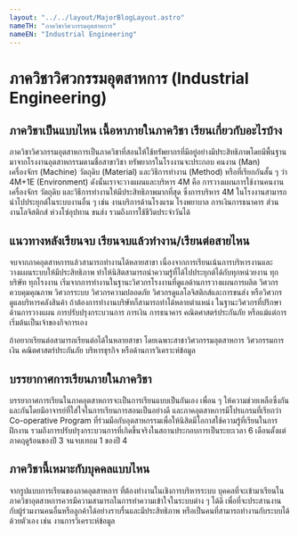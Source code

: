 ```yaml
---
layout: "../../layout/MajorBlogLayout.astro"
nameTH: "ภาควิชาวิศวกรรมอุตสาหการ"
nameEN: "Industrial Engineering"
---
```



# ภาควิชาวิศวกรรมอุตสาหการ (Industrial Engineering)
## ภาควิชาเป็นแบบไหน เนื้อหาภายในภาควิชา เรียนเกี่ยวกับอะไรบ้าง
ภาควิชาวิศวกรรมอุตสาหการเป็นภาควิชาที่สอนให้ใช้ทรัพยากรที่มีอยู่อย่างมีประสิทธิภาพโดยมีพื้นฐานมาจากโรงงานอุตสาหกรรมตามชื่อสาขาวิชา ทรัพยากรในโรงงานจะประกอบ คนงาน (Man) เครื่องจักร (Machine) วัตถุดิบ (Material) และวิธีการทำงาน (Method) หรือที่เรียกกันสั้น ๆ ว่า 4M+1E (Environment) ดังนั้นเราจะวางแผนและบริหาร 4M คือ การวางแผนการใช้งานคนงาน เครื่องจักร วัตถุดิบ และวิธีการทำงานให้มีประสิทธิภาพมากที่สุด ซึ่งการบริหาร 4M ในโรงงานสามารถนำไปประยุกต์ในระบบงานอื่น ๆ เช่น งานบริการด้านโรงแรม โรงพยาบาล การเงินการธนาคาร ส่วนงานโลจิสติกส์ ห่วงโซ่อุปทาน ขนส่ง รวมถึงการใช้ชีวิตประจำวันได้


## แนวทางหลังเรียนจบ เรียนจบแล้วทำงาน/เรียนต่อสายไหน
จบจากภาคอุตสาหการแล้วสามารถทำงานได้หลายสาขา เนื่องจากการเรียนเน้นการบริหารงานและวางแผนระบบให้มีประสิทธิภาพ ทำให้นิสิตสามารถนำความรู้ที่ได้ไปประยุกต์ได้กับทุกหน่วยงาน ทุกบริษัท ทุกโรงงาน เริ่มจากการทำงานในฐานะวิศวกรโรงงานที่ดูแลด้านการวางแผนการผลิต วิศวกรควบคุมคุณภาพ วิศวกรระบบ วิศวกรความปลอดภัย วิศวกรดูแลโลจิสติกส์และการขนส่ง หรือวิศวกรดูแลบริหารคลังสินค้า ถ้าต้องการทำงานบริษัทก็สามารถทำได้หลายตำแหน่ง ในฐานะวิศวกรที่ปรึกษาด้านการวางแผน การปรับปรุงกระบวนการ การเงิน การธนาคาร คณิตศาสตร์ประกันภัย หรือแม้แต่การเริ่มต้นเป็นเจ้าของกิจการเอง

ถ้าอยากเรียนต่อสามารถเรียนต่อได้ในหลายสาขา โดยเฉพาะสาชาวิศวกรรมอุตสาหการ วิศวกรรมการเงิน คณิตศาสตร์ประกันภัย บริหารธุรกิจ หรือด้านการวิเคราะห์ข้อมูล

## บรรยากาศการเรียนภายในภาควิชา
บรรยากาศการเรียนในภาคอุตสาหการจะเป็นการเรียนแบบเป็นกันเอง เพื่อน ๆ ให้ความช่วยเหลือซึ่งกันและกันโดยมีอาจารย์ที่ใส่ใจในการเรียนการสอนเป็นอย่างดี และภาคอุตสาหการมีโปรแกรมที่เรียกว่า Co-operative Program ที่ร่วมมือกับอุตสาหกรรมเพื่อให้นิสิตมีโอกาสใช้ความรู้ที่เรียนในการฝึกงาน รวมถึงการปรับปรุงกระบวนการที่เกิดขึ้นจริงในสถานประกอบการเป็นระยะเวลา 6 เดือนตั้งแต่ภาคฤดูร้อนของปี 3 จนจบเทอม 1 ของปี 4  


## ภาควิชานี้เหมาะกับบุคคลแบบไหน
จากรูปแบบการเรียนของภาคอุตสาหการ ที่ต้องทำงานในเชิงการบริหารระบบ บุคคลที่จะเข้ามาเรียนในภาควิชาอุตสาหการควรมีความสามารถในการทำความเข้าใจในระบบต่าง ๆ ได้ดี เพื่อที่จะประสานงานกับผู้ร่วมงานคนอื่นหรือลูกค้าได้อย่างราบรื่นและมีประสิทธิภาพ หรือเป็นคนที่สามารถทำงานกับระบบได้ด้วยตัวเอง เช่น งานการวิเคราะห์ข้อมูล  